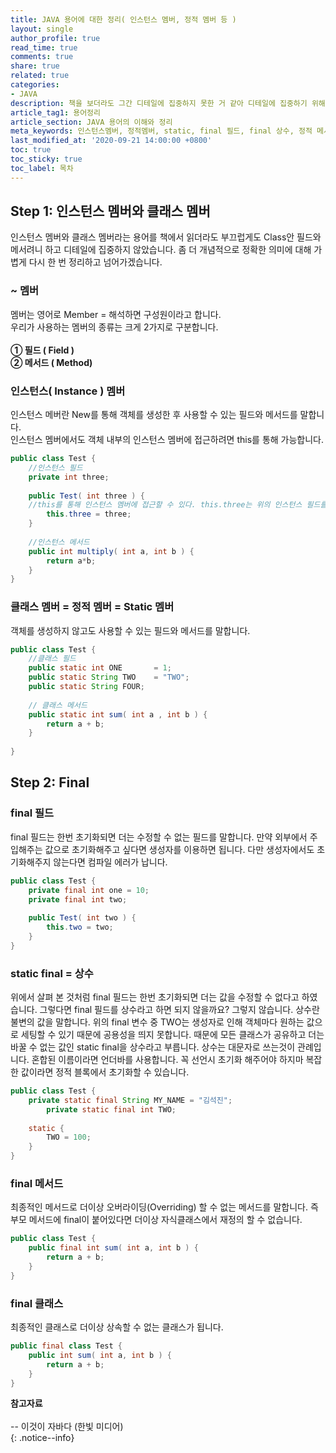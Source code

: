 ```yaml
---
title: JAVA 용어에 대한 정리( 인스턴스 멤버, 정적 멤버 등 )
layout: single
author_profile: true
read_time: true
comments: true
share: true
related: true
categories:
- JAVA
description: 책을 보더라도 그간 디테일에 집중하지 못한 거 같아 디테일에 집중하기 위해 기본적인 용어에 대해 분류하겠습니다.
article_tag1: 용어정리
article_section: JAVA 용어의 이해와 정리
meta_keywords: 인스턴스멤버, 정적멤버, static, final 필드, final 상수, 정적 메서드, 인스턴스 메서드
last_modified_at: '2020-09-21 14:00:00 +0800'
toc: true
toc_sticky: true
toc_label: 목차
---
```


## Step 1: 인스턴스 멤버와 클래스 멤버 
인스턴스 멤버와 클래스 멤버라는 용어를 책에서 읽더라도 부끄럽게도 Class안 필드와 메서려니 하고 디테일에 집중하지 않았습니다. 좀 더 
개념적으로 정확한 의미에 대해  가볍게 다시 한 번 정리하고 넘어가겠습니다. 

### ~ 멤버
멤버는 영어로 Member  = 해석하면 구성원이라고 합니다.  <br> 우리가 사용하는 멤버의 종류는 크게 2가지로 구분합니다.<br><br>
 **① 필드  ( Field )**<br>
**② 메서드 ( Method)**<br>

### 인스턴스( Instance ) 멤버
인스턴스 메버란 New를 통해 객체를 생성한 후 사용할 수 있는 필드와 메서드를 말합니다. <br>
인스턴스 멤버에서도 객체 내부의 인스턴스 멤버에 접근하려면 this를 통해 가능합니다. 

```java
public class Test {
    //인스턴스 필드
    private int three;
    
    public Test( int three ) {
    //this를 통해 인스턴스 멤버에 접근할 수 있다. this.three는 위의 인스턴스 필드를 가르킵니다.
        this.three = three;
    }
    
    //인스턴스 메서드
    public int multiply( int a, int b ) {
        return a*b;
    }
}

```

### 클래스 멤버 = 정적 멤버 = Static 멤버
객체를 생성하지 않고도 사용할 수 있는 필드와 메서드를 말합니다.

```java
public class Test {
    //클래스 필드
    public static int ONE       = 1;
    public static String TWO    = "TWO";
    public static String FOUR;
    
    // 클래스 메서드
    public static int sum( int a , int b ) {
        return a + b;
    }
    
}
```

## Step 2: Final
### final 필드
final 필드는 한번 초기화되면 더는 수정할 수 없는 필드를 말합니다.
만약 외부에서 주입해주는 값으로 초기화해주고 싶다면 생성자를 이용하면 됩니다. 다만 생성자에서도 초기화해주지 않는다면 컴파일 에러가 납니다.

```java
public class Test {
    private final int one = 10;
    private final int two;
    
    public Test( int two ) {
        this.two = two;
    }
}
```

### static final = 상수
위에서 살펴 본 것처럼 final 필드는 한번 초기화되면 더는 값을 수정할 수 없다고 하였습니다. 그렇다면 final 필드를 상수라고 하면 되지 않을까요? 그렇지 않습니다. 상수란 불변의 값을 말합니다. 위의 final 변수 중 TWO는 생성자로 인해 객체마다 원하는 값으로 세팅할 수 있기 때문에 공용성을 띄지 못합니다. 때문에 모든 클래스가 공유하고 더는 바꿀 수 없는 값인 static final을 상수라고 부릅니다. 상수는 대문자로 쓰는것이 관례입니다. 혼합된 이름이라면 언더바를 사용합니다. 꼭 선언시 초기화 해주어야 하지마 복잡한 값이라면 정적 블록에서 초기화할 수 있습니다.

```java
public class Test {
    private static final String MY_NAME = "김석진";
		private static final int TWO;
    
    static {
        TWO = 100;
    }
}
```

### final 메서드
최종적인 메서드로 더이상 오버라이딩(Overriding) 할 수 없는 메서드를 말합니다. 즉 부모 메서드에 final이 붙어있다면 더이상 자식클래스에서 재정의 할 수 없습니다.

```java
public class Test {
    public final int sum( int a, int b ) {
        return a + b;
    }
}
```

### final 클래스
최종적인 클래스로 더이상 상속할 수 없는 클래스가 됩니다. 

```java
public final class Test {
    public int sum( int a, int b ) {
        return a + b;
    }
}
```

**참고자료** <br> <br>
-- 이것이 자바다 (한빛 미디어)<br> 
{: .notice--info}
